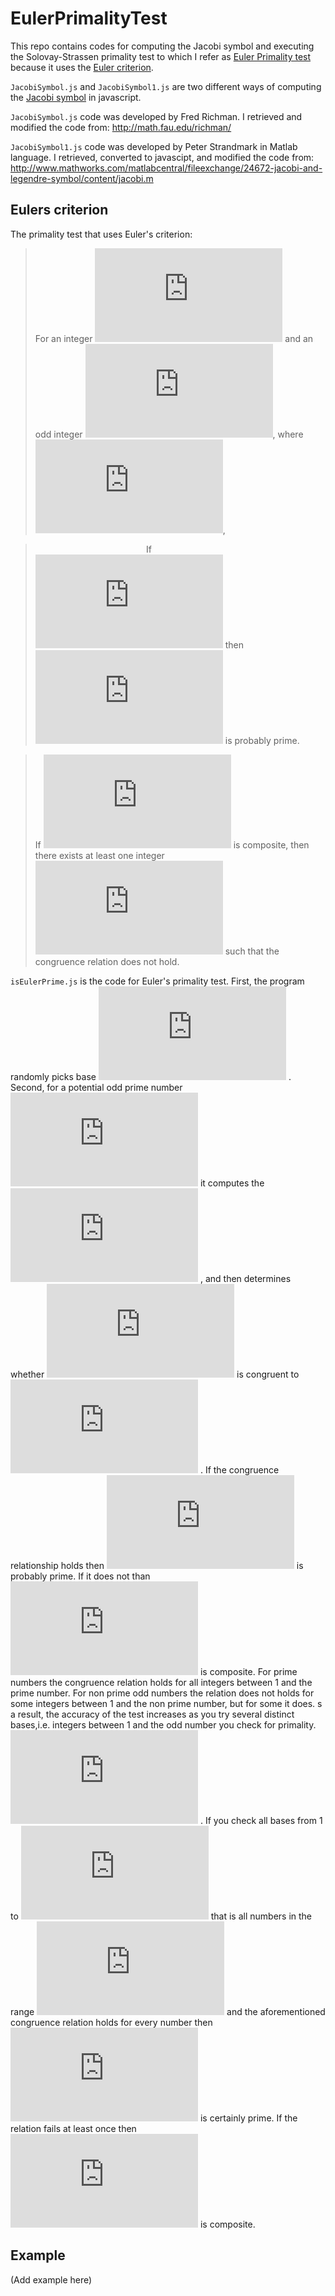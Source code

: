 EulerPrimalityTest
==================
This repo contains codes for computing the Jacobi symbol and executing the Solovay-Strassen primality test to which I refer as [Euler Primality test](http://en.wikipedia.org/wiki/Solovay%E2%80%93Strassen_primality_test) because it uses the [Euler criterion](http://en.wikipedia.org/wiki/Euler%27s_criterion).



`JacobiSymbol.js` and `JacobiSymbol1.js` are two different ways of computing the [Jacobi symbol](http://en.wikipedia.org/wiki/Jacobi_symbol) in javascript.

`JacobiSymbol.js` code was developed by Fred Richman. I retrieved and modified the code from:
http://math.fau.edu/richman/

`JacobiSymbol1.js` code was developed by Peter Strandmark in Matlab language. I retrieved, converted to javascipt, and modified the code from:
http://www.mathworks.com/matlabcentral/fileexchange/24672-jacobi-and-legendre-symbol/content/jacobi.m

## Eulers criterion

The primality test that uses Euler's criterion:
> For an integer ![latex](http://latex.codecogs.com/gif.latex?a) and an odd integer ![latex](http://latex.codecogs.com/gif.latex?p), where ![latex](http://latex.codecogs.com/gif.latex?1%3Ca%3Cp), 

> &nbsp;&nbsp;&nbsp;&nbsp;&nbsp;&nbsp;&nbsp;&nbsp;&nbsp;&nbsp;&nbsp;&nbsp;&nbsp;&nbsp;&nbsp;&nbsp;&nbsp;&nbsp;&nbsp;&nbsp;&nbsp;&nbsp;&nbsp;&nbsp;&nbsp;&nbsp;&nbsp;&nbsp;&nbsp;&nbsp;&nbsp;&nbsp;&nbsp;&nbsp;&nbsp;&nbsp;&nbsp;&nbsp;&nbsp;&nbsp;&nbsp;&nbsp;&nbsp;&nbsp;
If ![latex](http://latex.codecogs.com/gif.latex?a%5E%7B%5Cfrac%7Bp-1%7D%7B2%7D%7D%20%5Cequiv%20Jacobi%28a%2Cp%29%20%5Cmod%7Bp%7D) then ![latex](http://latex.codecogs.com/gif.latex?p) is probably prime. 

> If ![latex](http://latex.codecogs.com/gif.latex?p) is composite, then there exists at least one integer  ![latex](http://latex.codecogs.com/gif.latex?a) such that the congruence relation does not hold.

`isEulerPrime.js` is the code for Euler's  primality test.
First, the program randomly picks base 
![latex](http://latex.codecogs.com/gif.latex?a)
. Second, for a potential odd prime number 
![latex](http://latex.codecogs.com/gif.latex?p) 
it computes  the 
![latex](http://latex.codecogs.com/gif.latex?Jacobi(a,p))
, and then determines whether 
![latex](http://latex.codecogs.com/gif.latex?a%5E%7B%5Cfrac%7Bp-1%7D%7B2%7D%7D) 
is congruent to 
![latex](http://latex.codecogs.com/gif.latex?Jacobi%28a%2Cp%29%5Cmod%20p)
. If the congruence relationship holds then 
![latex](http://latex.codecogs.com/gif.latex?p) 
is probably prime. If it does not than 
![latex](http://latex.codecogs.com/gif.latex?p) 
is composite. For prime numbers the congruence relation holds for all integers between 1 and the prime number. For non prime odd numbers the relation does not holds for some integers between 1 and the non prime number, but for some it does. s a result, the accuracy of the test increases as you try several distinct bases,i.e. integers between 1 and the odd number you check for primality.
![latex](http://latex.codecogs.com/gif.latex?a) 
. If you check all bases from 1 to 
![latex](http://latex.codecogs.com/gif.latex?p) 
that is all numbers in the range 
![latex](http://latex.codecogs.com/gif.latex?(1,p)) 
and the aforementioned congruence relation holds for every number then 
![latex](http://latex.codecogs.com/gif.latex?p) 
is certainly prime. If the relation fails at least once then 
![latex](http://latex.codecogs.com/gif.latex?p) 
is composite.

## Example
(Add example here)

